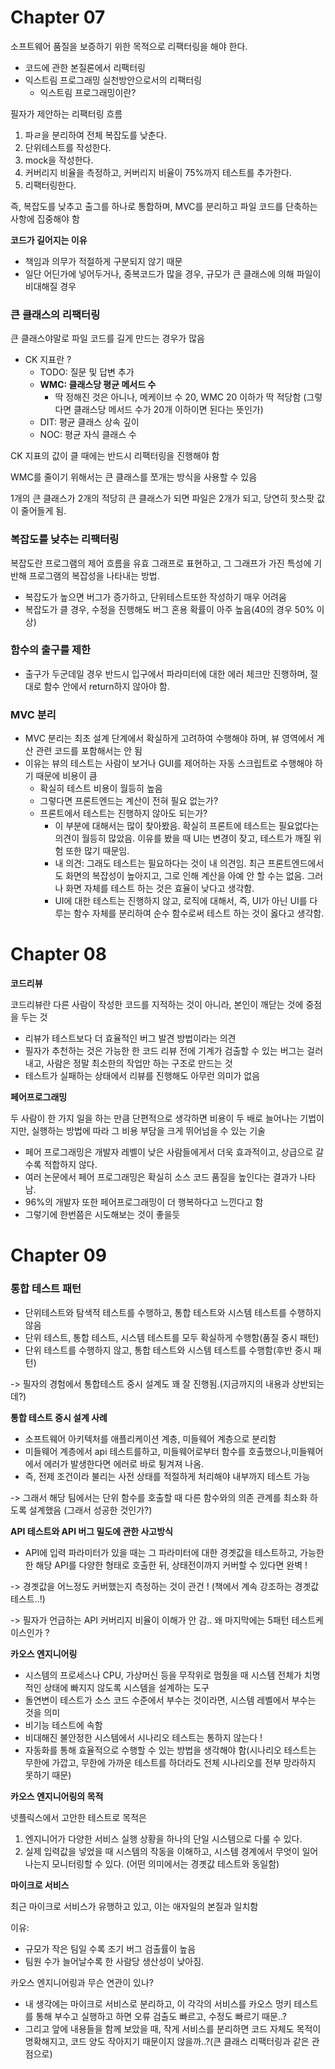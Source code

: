 # Chapter 07

소프트웨어 품질을 보증하기 위한 목적으로 리팩터링을 해야 한다.

- 코드에 관한 본질론에서 리팩터링
- 익스트림 프로그래밍 실천방안으로서의 리팩터링
  - 익스트림 프로그래밍이란?

필자가 제안하는 리팩터링 흐름

1. 파ㄹ을 분리하여 전체 복잡도를 낮춘다.
2. 단위테스트를 작성한다.
3. mock을 작성한다.
4. 커버리지 비율을 측정하고, 커버리지 비율이 75%까지 테스트를 추가한다.
5. 리팩터링한다.

즉, 복잡도를 낮추고 출그를 하나로 통합하며, MVC를 분리하고 파일 코드를 단축하는 사항에 집중해야 함

**코드가 길어지는 이유**

- 책임과 의무가 적절하게 구분되지 않기 때문
- 일단 어딘가에 넣어두거나, 중복코드가 많을 경우, 규모가 큰 클래스에 의해 파일이 비대해질 경우

### 큰 클래스의 리팩터링

큰 클래스야말로 파일 코드를 길게 만드는 경우가 많음

- CK 지표란 ?
  - TODO: 질문 및 답변 추가
  - **WMC: 클래스당 평균 메서드 수**
    - 딱 정해진 것은 아니나, 메케이브 수 20, WMC 20 이하가 딱 적당함 (그렇다면 클래스당 메서드 수가 20개 이하이면 된다는 뜻인가)
  - DIT: 평균 클래스 상속 깊이
  - NOC: 평균 자식 클래스 수

CK 지표의 값이 클 때에는 반드시 리팩터링을 진행해야 함

WMC를 줄이기 위해서는 큰 클래스를 쪼개는 방식을 사용할 수 있음

1개의 큰 클래스가 2개의 적당히 큰 클래스가 되면 파일은 2개가 되고, 당연히 핫스팟 값이 줄어들게 됨.

### 복잡도를 낮추는 리팩터링

복잡도란 프로그램의 제어 흐름을 유효 그래프로 표현하고, 그 그래프가 가진 특성에 기반해 프로그램의 복잡성을 나타내는 방법.

- 복잡도가 높으면 버그가 증가하고, 단위테스트또한 작성하기 매우 어려움
- 복잡도가 클 경우, 수정을 진행해도 버그 혼용 확률이 아주 높음(40의 경우 50% 이상)

### 함수의 출구를 제한

- 출구가 두군데일 경우 반드시 입구에서 파라미터에 대한 에러 체크만 진행하며, 절대로 함수 안에서 return하지 않아야 함.

### MVC 분리

- MVC 분리는 최초 설계 단계에서 확실하게 고려하여 수행해야 하며, 뷰 영역에서 계산 관련 코드를 포함해서는 안 됨
- 이유는 뷰의 테스트는 사람이 보거나 GUI를 제어하는 자동 스크립트로 수행해야 하기 때문에 비용이 큼
  - 확실히 테스트 비용이 월등히 높음
  - 그렇다면 프론트엔드는 계산이 전혀 필요 없는가?
  - 프론트에서 테스트는 진행하지 않아도 되는가?
    - 이 부분에 대해서는 많이 찾아봤음. 확실히 프론트에 테스트는 필요없다는 의견이 월등히 많았음. 이유를 봤을 때 UI는 변경이 잦고, 테스트가 깨질 위험 또한 많기 때문임.
    - 내 의견: 그래도 테스트는 필요하다는 것이 내 의견임. 최근 프론트엔드에서도 화면의 복잡성이 높아지고, 그로 인해 계산을 아예 안 할 수는 없음. 그러나 화면 자체를 테스트 하는 것은 효율이 낮다고 생각함.
    - UI에 대한 테스트는 진행하지 않고, 로직에 대해서, 즉, UI가 아닌 UI를 다루는 함수 자체를 분리하여 순수 함수로써 테스트 하는 것이 옳다고 생각함.

# Chapter 08

**코드리뷰**

코드리뷰란 다른 사람이 작성한 코드를 지적하는 것이 아니라, 본인이 깨닫는 것에 중점을 두는 것

- 리뷰가 테스트보다 더 효율적인 버그 발견 방법이라는 의견
- 필자가 추천하는 것은 가능한 한 코드 리뷰 전에 기계가 검출할 수 있는 버그는 걸러내고, 사람은 정말 최소한의 작업만 하는 구조로 만드는 것
- 테스트가 실패하는 상태에서 리뷰를 진행해도 아무런 의미가 없음

**페어프로그래밍**

두 사람이 한 가지 일을 하는 만큼 단편적으로 생각하면 비용이 두 배로 늘어나는 기법이지만, 실행하는 방법에 따라 그 비용 부담을 크게 뛰어넘을 수 있는 기술

- 페어 프로그래밍은 개발자 레벨이 낮은 사람들에게서 더욱 효과적이고, 상급으로 갈 수록 적합하지 않다.
- 여러 논문에서 페어 프로그래밍은 확실히 소스 코드 품질을 높인다는 결과가 나타남.
- 96%의 개발자 또한 페어프로그래밍이 더 행복하다고 느낀다고 함
- 그렇기에 한번쯤은 시도해보는 것이 좋을듯

# Chapter 09

### 통합 테스트 패턴

- 단위테스트와 탐색적 테스트를 수행하고, 통합 테스트와 시스템 테스트를 수행하지 않음
- 단위 테스트, 통합 테스트, 시스템 테스트를 모두 확실하게 수행함(품질 중시 패턴)
- 단위 테스트를 수행하지 않고, 통합 테스트와 시스템 테스트를 수행함(후반 중시 패턴)

-> 필자의 경험에서 통합테스트 중시 설계도 꽤 잘 진행됨.(지금까지의 내용과 상반되는데?)

**통합 테스트 중시 설계 사례**

- 소프트웨어 아키텍처를 애플리케이션 계층, 미들웨어 계층으로 분리함
- 미들웨어 계층에서 api 테스트를하고, 미들웨어로부터 함수를 호출했으나,미들웨어에서 에러가 발생한다면 에러로 바로 튕겨져 나옴.
- 즉, 전제 조건이라 불리는 사전 상태를 적절하게 처리해야 내부까지 테스트 가능

-> 그래서 해당 팀에서는 단위 함수를 호출할 때 다른 함수와의 의존 관계를 최소화 하도록 설계했음 (그래서 성공한 것인가?)

**API 테스트와 API 버그 밀도에 관한 사고방식**

- API에 입력 파라미터가 있을 때는 그 파라미터에 대한 경곗값을 테스트하고, 가능한 한 해당 API를 다양한 형태로 호출한 뒤, 상태전이까지 커버할 수 있다면 완벽 !

-> 경곗값을 어느정도 커버했는지 측정하는 것이 관건 ! (책에서 계속 강조하는 경곗값 테스트..!)

-> 필자가 언급하는 API 커버리지 비율이 이해가 안 감.. 왜 마지막에는 5패턴 테스트케이스인가 ?

**카오스 엔지니어링**

- 시스템의 프로세스나 CPU, 가상머신 등을 무작위로 멈췄을 때 시스템 전체가 치명적인 상태에 빠지지 않도록 시스템을 설계하는 도구
- 돌연변이 테스트가 소스 코드 수준에서 부수는 것이라면, 시스템 레벨에서 부수는 것을 의미
- 비기능 테스트에 속함
- 비대해진 불안정한 시스템에서 시나리오 테스트는 통하지 않는다 !
- 자동화를 통해 효율적으로 수행할 수 있는 방법을 생각해야 함(시나리오 테스트는 무한에 가깝고, 무한에 가까운 테스트를 하더라도 전체 시나리오를 전부 망라하지 못하기 때문)

**카오스 엔지니어링의 목적**

넷플릭스에서 고안한 테스트로 목적은

1. 엔지니어가 다양한 서비스 실행 상황을 하나의 단일 시스템으로 다룰 수 있다.
2. 실제 입력값을 넣었을 때 시스템의 작동을 이해하고, 시스템 경계에서 무엇이 일어나는지 모니터링할 수 있다. (어떤 의미에서는 경곗값 테스트와 동일함)

**마이크로 서비스**

최근 마이크로 서비스가 유행하고 있고, 이는 애자일의 본질과 일치함

이유:

- 규모가 작은 팀일 수록 조기 버그 검출률이 높음
- 팀원 수가 늘어날수록 한 사람당 생산성이 낮아짐.

카오스 엔지니어링과 무슨 연관이 있나?

- 내 생각에는 마이크로 서비스로 분리하고, 이 각각의 서비스를 카오스 멍키 테스트를 통해 부수고 실행하고 하면 오류 검출도 빠르고, 수정도 빠르기 때문..?
- 그리고 앞에 내용들을 함께 보았을 때, 작게 서비스를 분리하면 코드 자체도 목적이 명확해지고, 코드 양도 작아지기 때문이지 않을까..?(큰 클래스 리팩터링과 같은 관점으로)
